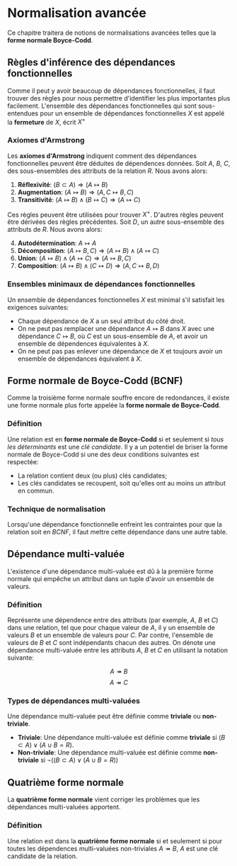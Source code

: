 # Normalisation avancée

Ce chapitre traitera de notions de normalisations avancées telles que
la **forme normale Boyce-Codd**.

## Règles d'inférence des dépendances fonctionnelles

Comme il peut y avoir beaucoup de dépendances fonctionnelles, il faut
trouver des règles pour nous permettre d'identifier les plus importantes
plus facilement. L'ensemble des dépendances fonctionnelles qui sont 
sous-entendues pour un ensemble de dépendances fonctionnelles $X$ est 
appelé la **fermeture** de $X$, écrit $X^+$

### Axiomes d'Armstrong

Les **axiomes d'Armstrong** indiquent comment des dépendances fonctionnelles
peuvent être déduites de dépendences données. Soit $A$, $B$, $C$, des
sous-ensembles des attributs de la relation $R$. Nous avons alors:

1. **Réflexivité**: $(B \subset A) \Rightarrow (A \mapsto B)$
2. **Augmentation**: $(A \mapsto B) \Rightarrow (A, C \mapsto B, C)$
3. **Transitivité**: $(A \mapsto B) \land (B \mapsto C) \Rightarrow (A \mapsto C)$

Ces règles peuvent être utilisées pour trouver $X^+$. D'autres règles 
peuvent être dérivées des règles précédentes. Soit $D$, un autre 
sous-ensemble des attributs de $R$. Nous avons alors:

4. **Autodétermination**: $A \mapsto A$
5. **Décomposition**: $(A \mapsto B, C) \Rightarrow (A \mapsto B) \land (A \mapsto C)$
6. **Union**: $(A \mapsto B) \land (A \mapsto C) \Rightarrow (A \mapsto B, C)$
7. **Composition**: $(A \mapsto B) \land (C \mapsto D) \Rightarrow (A, C \mapsto B, D)$

### Ensembles minimaux de dépendances fonctionnelles

Un ensemble de dépendances fonctionnelles $X$ est minimal s'il satisfait les
exigences suivantes:

- Chaque dépendance de $X$ a un seul attribut du côté droit.
- On ne peut pas remplacer une dépendance $A \mapsto B$ dans $X$ avec une
dépendance $C \mapsto B$, où $C$ est un sous-ensemble de $A$, et avoir un
ensemble de dépendences équivalentes à $X$.
- On ne peut pas pas enlever une dépendance de $X$ et toujours avoir un
ensemble de dépendances équivalent à $X$.

## Forme normale de Boyce-Codd (BCNF)

Comme la troisième forme normale souffre encore de redondances, il existe
une forme normale plus forte appelée la **forme normale de Boyce-Codd**.

### Définition

Une relation est en **forme normale de Boyce-Codd** si et seulement si *tous
les déterminants* est une *clé candidate*. Il y a un potentiel de briser la forme normale
de Boyce-Codd si une des deux conditions suivantes est respectée:

- La relation contient deux (ou plus) clés candidates;
- Les clés candidates se recoupent, soit qu'elles ont au moins un attribut en commun.

### Technique de normalisation

Lorsqu'une dépendance fonctionnelle enfreint les contraintes pour que la relation soit en *BCNF*,
il faut mettre cette dépendance dans une autre table.

## Dépendance multi-valuée

L'existence d'une dépendance multi-valuée est dû à la première forme normale qui empêche un attribut
dans un tuple d'avoir un ensemble de valeurs.

### Définition

Représente une dépendence entre des attributs (par exemple, $A$, $B$ et $C$) dans une relation, tel que
pour chaque valeur de $A$, il y un ensemble de valeurs $B$ et un ensemble de valeurs pour $C$. Par contre,
l'ensemble de valeurs de $B$ et $C$ sont indépendants chacun des autres. On dénote une dépendance multi-valuée
entre les attributs $A$, $B$ et $C$ en utilisant la notation suivante:

$$A \twoheadrightarrow B$$
$$A \twoheadrightarrow C$$

### Types de dépendances multi-valuées

Une dépendance multi-valuée peut être définie comme **triviale** ou **non-triviale**.

- **Triviale**: Une dépendance multi-valuée est définie comme **triviale** si $(B \subset A) \lor (A \cup B = R)$.
- **Non-triviale**: Une dépendance multi-valuée est définie comme **non-triviale** si $\neg ((B \subset A) \lor
(A \cup B = R))$

## Quatrième forme normale

La **quatrième forme normale** vient corriger les problèmes que les dépendances multi-valuées apportent.

### Définition

Une relation est dans la **quatrième forme normale** si et seulement si pour toutes les dépendences
multi-valuées non-triviales $A \twoheadrightarrow B$, $A$ est une clé candidate de la relation.
